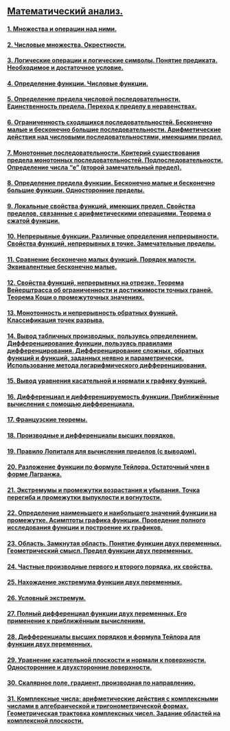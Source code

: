 ## [Математический анализ.](MatAn.md)
#### [1. Множества и операции над ними.](MatAn.md#1-множества-и-операции-над-ними)
#### [2. Числовые множества. Окрестности.](MatAn.md#2-числовые-множества-окрестности)
#### [3. Логические операции и логические символы. Понятие предиката. Необходимое и достаточное условие.](MatAn.md#3-логические-операции-и-логические-символы-понятие-предиката-необходимое-и-достаточное-условие)
#### [4. Определение функции. Числовые функции.](MatAn.md#4-определение-функции-числовые-функции)
#### [5. Определение предела числовой последовательности. Единственность предела. Переход к пределу в неравенствах.](MatAn.md#5-определение-предела-числовой-последовательности-единственность-предела-переход-к-пределу-в-неравенствах)
#### [6. Ограниченность сходящихся последовательностей. Бесконечно малые и бесконечно большие последовательности. Арифметические действия над числовыми последовательностями, имеющими предел.](MatAn.md#6-ограниченность-сходящихся-последовательностей-бесконечно-малые-и-бесконечно-большие-последовательности-арифметические-действия-над-числовыми-последовательностями-имеющими-предел)
#### [7. Монотонные последовательности. Критерий существования предела монотонных последовательностей. Подпоследовательности. Определение числа “e” (второй замечательный предел).](MatAn.md#7-монотонные-последовательности-критерий-существования-предела-монотонных-последовательностей-подпоследовательности-определение-числа-e-второй-замечательный-предел)
#### [8. Определение предела функции. Бесконечно малые и бесконечно большие функции. Односторонние пределы.](MatAn.md#8-определение-предела-функции-бесконечно-малые-и-бесконечно-большие-функции-односторонние-пределы)
#### [9. Локальные свойства функций, имеющих предел. Свойства пределов, связанные с арифметическими операциями. Теорема о сжатой функции.](MatAn.md#9-локальные-свойства-функций-имеющих-предел-свойства-пределов-связанные-с-арифметическими-операциями-теорема-о-сжатой-функции)
#### [10. Непрерывные функции. Различные определения непрерывности. Свойства функций, непрерывных в точке. Замечательные пределы.](MatAn.md#10-непрерывные-функции-различные-определения-непрерывности-свойства-функций-непрерывных-в-точке-замечательные-пределы)
#### [11. Сравнение бесконечно малых функций. Порядок малости. Эквивалентные бесконечно малые.](MatAn.md#11-сравнение-бесконечно-малых-функций-порядок-малости-эквивалентные-бесконечно-малые)
#### [12. Свойства функций, непрерывных на отрезке. Теорема Вейерштрасса об ограниченности и достижимости точных граней. Теорема Коши о промежуточных значениях.](MatAn.md#12-свойства-функций-непрерывных-на-отрезке-теорема-вейерштрасса-об-ограниченности-и-достижимости-точных-граней-теорема-коши-о-промежуточных-значениях)
#### [13. Монотонность и непрерывность обратных функций. Классификация точек разрыва.](MatAn.md#13-монотонность-и-непрерывность-обратных-функций-классификация-точек-разрыва)
#### [14. Вывод табличных производных, пользуясь определением. Дифференцирование функции, пользуясь правилами дифференцирования. Дифференцирование сложных, обратных функций и функций, заданных неявно и параметрически. Использование метода логарифмического дифференцирования.](MatAn.md#14-вывод-табличных-производных-пользуясь-определением-дифференцирование-функции-пользуясь-правилами-дифференцирования-дифференцирование-сложных-обратных-функций-и-функций-заданных-неявно-и-параметрически-использование-метода-логарифмического-дифференцирования)
#### [15. Вывод уравнения касательной и нормали к графику функций.](MatAn.md#15-вывод-уравнения-касательной-и-нормали-к-графику-функций)
#### [16. Дифференциал и дифференцируемость функции. Приближённые вычисления с помощью дифференциала.](MatAn.md#16-дифференциал-и-дифференцируемость-функции-приближённые-вычисления-с-помощью-дифференциала)
#### [17. Французские теоремы.](MatAn.md#17-французские-теоремы)
#### [18. Производные и дифференциалы высших порядков.](MatAn.md#18-производные-и-дифференциалы-высших-порядков)
#### [19. Правило Лопиталя для вычисления пределов (с выводом).](MatAn.md#19-правило-лопиталя-для-вычисления-пределов-с-выводом)
#### [20. Разложение функции по формуле Тейлора. Остаточный член в форме Лагранжа.](MatAn.md#20-разложение-функции-по-формуле-тейлора-остаточный-член-в-форме-лагранжа)
#### [21. Экстремумы и промежутки возрастания и убывания. Точка перегиба и промежутки выпуклости и вогнутости.](MatAn.md#21-экстремумы-и-промежутки-возрастания-и-убывания-точка-перегиба-и-промежутки-выпуклости-и-вогнутости)
#### [22. Определение наименьшего и наибольшего значений функции на промежутке. Асимптоты графика функции. Проведение полного исследования функции и построение их графиков.](MatAn.md#22-определение-наименьшего-и-наибольшего-значений-функции-на-промежутке-асимптоты-графика-функции-проведение-полного-исследования-функции-и-построение-их-графиков)
#### [23. Область. Замкнутая область. Понятие функции двух переменных. Геометрический смысл. Предел функции двух переменных.](MatAn.md#23-область-замкнутая-область-понятие-функции-двух-переменных-геометрический-смысл-предел-функции-двух-переменных)
#### [24. Частные производные первого и второго порядка, их свойства.](MatAn.md#24-частные-производные-первого-и-второго-порядка-их-свойства)
#### [25. Нахождение экстремума функции двух переменных.](MatAn.md#25-нахождение-экстремума-функции-двух-переменных)
#### [26. Условный экстремум.](MatAn.md#26-условный-экстремум)
#### [27. Полный дифференциал функции двух переменных. Его применение к приближённым вычислениям.](MatAn.md#27-полный-дифференциал-функции-двух-переменных-его-применение-к-приближённым-вычислениям)
#### [28. Дифференциалы высших порядков и формула Тейлора для функции двух переменных.](MatAn.md#28-дифференциалы-высших-порядков-и-формула-тейлора-для-функции-двух-переменных)
#### [29. Уравнение касательной плоскости и нормали к поверхности. Односторонние и двухсторонние поверхности.](MatAn.md#29-уравнение-касательной-плоскости-и-нормали-к-поверхности-односторонние-и-двухсторонние-поверхности)
#### [30. Скалярное поле, градиент, производная по направлению.](MatAn.md#30-скалярное-поле-градиент-производная-по-направлению)
#### [31. Комплексные числа: арифметические действия с комплексными числами в алгебраической и тригонометрической формах. Геометрическая трактовка комплексных чисел. Задание областей на комплексной плоскости.](MatAn.md#31-комплексные-числа-арифметические-действия-с-комплексными-числами-в-алгебраической-и-тригонометрической-формах-геометрическая-трактовка-комплексных-чисел-задание-областей-на-комплексной-плоскости)
